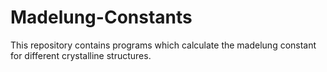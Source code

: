 # Madelung-Constants

This repository contains programs which calculate the madelung constant for different crystalline structures.

